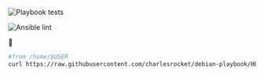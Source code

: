 ![Playbook tests](https://github.com/charlesrocket/debian-playbook/workflows/Playbook%20tests/badge.svg)

![Ansible lint](https://github.com/charlesrocket/debian-playbook/workflows/ansible%20lint/badge.svg)

🚧

```bash
#from /home/$USER
curl https://raw.githubusercontent.com/charlesrocket/debian-playbook/HEAD/bootstrap | bash
